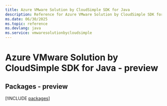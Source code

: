 ```yaml
---
title: Azure VMware Solution by CloudSimple SDK for Java
description: Reference for Azure VMware Solution by CloudSimple SDK for Java
ms.date: 06/30/2025
ms.topic: reference
ms.devlang: java
ms.service: vmwaresolutionbycloudsimple
---
```

# Azure VMware Solution by CloudSimple SDK for Java - preview
## Packages - preview
[!INCLUDE [packages](vmware-solution-by-cloudsimple-index.md)]